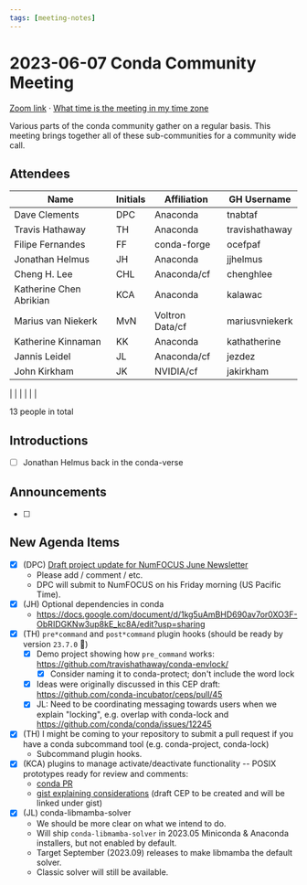 ```yaml
---
tags: [meeting-notes]
---
```

# 2023-06-07 Conda Community Meeting 

[Zoom link](https://zoom.us/j/9138593505) · [What time is the meeting in my time zone](https://dateful.com/convert/utc?t=5pm)

Various parts of the conda community gather on a regular basis. This meeting brings together all of these sub-communities for a community wide call.

## Attendees

| Name                   | Initials | Affiliation  | GH Username      |
| ---------------------- | -------- | ------------ | ---------------- |
| Dave Clements          | DPC      | Anaconda     | tnabtaf          |
| Travis Hathaway        | TH       | Anaconda     | travishathaway   |
| Filipe Fernandes       | FF       | conda-forge  | ocefpaf          |
| Jonathan Helmus        | JH       | Anaconda     | jjhelmus         |
| Cheng H. Lee           | CHL      | Anaconda/cf  | chenghlee        |
| Katherine Chen Abrikian | KCA     | Anaconda     | kalawac      |
| Marius van Niekerk      | MvN     | Voltron Data/cf | mariusvniekerk |
| Katherine Kinnaman     | KK       | Anaconda     | kathatherine     |
| Jannis Leidel          | JL       | Anaconda/cf  | jezdez           |
| John Kirkham           | JK       | NVIDIA/cf    | jakirkham        |
|
|                        |          |              |                  |

13 people in total

## Introductions

- [ ] Jonathan Helmus back in the conda-verse

## Announcements

- [ ]

## New Agenda Items

- [x] (DPC) [Draft project update for NumFOCUS June Newsletter](https://github.com/conda/communications/blob/main/workspace/2023/06/2023-06-conda-numfocus-project-update.md)
    - Please add / comment / etc.
    - DPC will submit to NumFOCUS on his Friday morning (US Pacific Time).
- [x] (JH) Optional dependencies in conda 
    - https://docs.google.com/document/d/1kg5uAmBHD690av7or0XO3F-ObRIDGKNw3up8kE_kc8A/edit?usp=sharing
- [x] (TH) `pre*command` and `post*command` plugin hooks (should be ready by version `23.7.0` 🤞)
	- [x] Demo project showing how `pre_command` works: https://github.com/travishathaway/conda-envlock/
		- [x] Consider naming it to conda-protect; don't include the word lock
	- [x] Ideas were originally discussed in this CEP draft: https://github.com/conda-incubator/ceps/pull/45
	- [x] JL: Need to be coordinating messaging towards users when we explain "locking", e.g. overlap with conda-lock and https://github.com/conda/conda/issues/12245 
- [x] (TH) I might be coming to your repository to submit a pull request if you have a conda subcommand tool (e.g. conda-project, conda-lock)
    - Subcommand plugin hooks.
- [x] (KCA) plugins to manage activate/deactivate functionality -- POSIX prototypes ready for review and comments:
    - [conda PR](https://github.com/conda/conda/pull/12721)
    - [gist explaining considerations](https://gist.github.com/kalawac/8a05141237a59f0f4e9830096704eb4f) (draft CEP to be created and will be linked under gist)
- [x] (JL) conda-libmamba-solver
    - We should be more clear on what we intend to do.
    - Will ship `conda-libmamba-solver` in 2023.05 Miniconda & Anaconda installers, but not enabled by default.
    - Target September (2023.09) releases to make libmamba the default solver.
    - Classic solver will still be available.